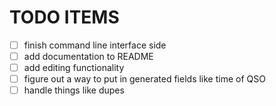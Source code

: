 # TODO ITEMS
- [ ] finish command line interface side
- [ ] add documentation to README
- [ ] add editing functionality
- [ ] figure out a way to put in generated fields like time of QSO
- [ ] handle things like dupes